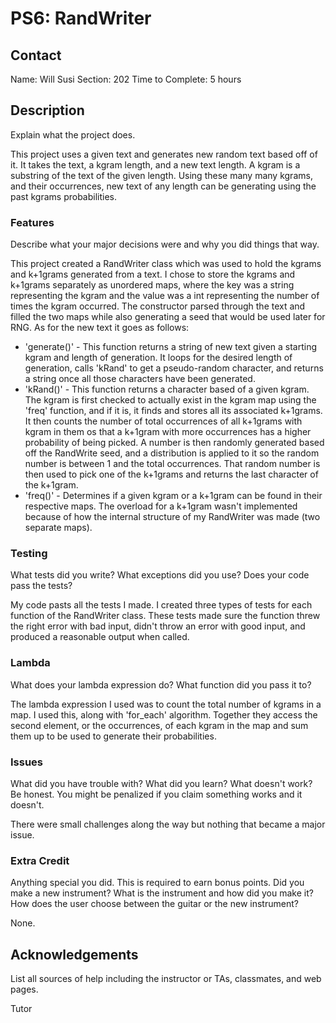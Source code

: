 # PS6: RandWriter

## Contact
Name: Will Susi
Section: 202
Time to Complete: 5 hours

## Description
Explain what the project does.

This project uses a given text and generates new random text based off of it.
It takes the text, a kgram length, and a new text length.
A kgram is a substring of the text of the given length.
Using these many many kgrams, and their occurrences, new text of any length can be generating using the past kgrams probabilities.

### Features
Describe what your major decisions were and why you did things that way.

This project created a RandWriter class which was used to hold the kgrams and k+1grams generated from a text. 
I chose to store the kgrams and k+1grams separately as unordered maps, where the key was a string representing the kgram and the value was a int representing the number of times the kgram occurred.
The constructor parsed through the text and filled the two maps while also generating a seed that would be used later for RNG.
As for the new text it goes as follows:
- 'generate()' - This function returns a string of new text given a starting kgram and length of generation.
It loops for the desired length of generation, calls 'kRand' to get a pseudo-random character, and returns a string once all those characters have been generated.
- 'kRand()' - This function returns a character based of a given kgram.
The kgram is first checked to actually exist in the kgram map using the 'freq' function, and if it is, it finds and stores all its associated k+1grams.
It then counts the number of total occurrences of all k+1grams with kgram in them os that a k+1gram with more occurrences has a higher probability of being picked.
A number is then randomly generated based off the RandWrite seed, and a distribution is applied to it so the random number is between 1 and the total occurrences. 
That random number is then used to pick one of the k+1grams and returns the last character of the k+1gram.
- 'freq()' - Determines if a given kgram or a k+1gram can be found in their respective maps.
The overload for a k+1gram wasn't implemented because of how the internal structure of my RandWriter was made (two separate maps).

### Testing
What tests did you write?  What exceptions did you use?  Does your code pass the tests?

My code pasts all the tests I made.
I created three types of tests for each function of the RandWriter class.
These tests made sure the function threw the right error with bad input, didn't throw an error with good input, and produced a reasonable output when called.

### Lambda
What does your lambda expression do?  What function did you pass it to?

The lambda expression I used was to count the total number of kgrams in a map.
I used this, along with 'for_each' algorithm.
Together they access the second element, or the occurrences, of each kgram in the map and sum them up to be used to generate their probabilities.

### Issues
What did you have trouble with?  What did you learn?  What doesn't work?  Be honest.  You might be penalized if you claim something works and it doesn't.

There were small challenges along the way but nothing that became a major issue.

### Extra Credit
Anything special you did. This is required to earn bonus points.
Did you make a new instrument?  What is the instrument and how did you make it?  How does the user choose between the guitar or the new instrument?

None.

## Acknowledgements
List all sources of help including the instructor or TAs, classmates, and web pages.

Tutor
